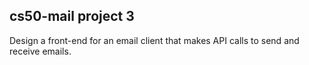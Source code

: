 ## cs50-mail project 3

Design a front-end for an email client that makes API calls to send and receive emails.
